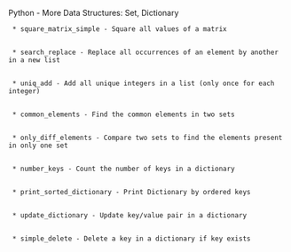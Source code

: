 Python - More Data Structures: Set, Dictionary


	 * square_matrix_simple - Square all values of a matrix


	 * search_replace - Replace all occurrences of an element by another in a new list


	 * uniq_add - Add all unique integers in a list (only once for each integer)


	 * common_elements - Find the common elements in two sets


	 * only_diff_elements - Compare two sets to find the elements present in only one set


	 * number_keys - Count the number of keys in a dictionary


	 * print_sorted_dictionary - Print Dictionary by ordered keys


	 * update_dictionary - Update key/value pair in a dictionary


	 * simple_delete - Delete a key in a dictionary if key exists


